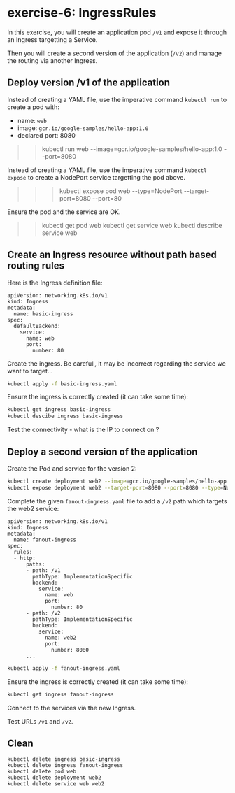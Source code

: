 # exercise-6: IngressRules

In this exercise, you will create an application pod `/v1` and expose it through an Ingress targetting a Service.


Then you will create a second version of the application (`/v2`) and manage the routing via another Ingress.

## Deploy version /v1 of the application

Instead of creating a YAML file, use the imperative command `kubectl run` to create a pod with:
* name: `web`
* image: `gcr.io/google-samples/hello-app:1.0`
* declared port: 8080
>> kubectl run web --image=gcr.io/google-samples/hello-app:1.0 --port=8080

Instead of creating a YAML file, use the imperative command `kubectl expose` to create a NodePort service targetting the pod above.
>>> kubectl expose pod web --type=NodePort --target-port=8080 --port=80

Ensure the pod and the service are OK.
>> kubectl get pod web
>> kubectl get service web
>> kubectl describe service web


## Create an Ingress resource without path based routing rules

Here is the Ingress definition file:
```
apiVersion: networking.k8s.io/v1
kind: Ingress
metadata:
  name: basic-ingress
spec:
  defaultBackend:
    service:
      name: web
      port:
        number: 80
```

Create the ingress. Be carefull, it may be incorrect regarding the service we want to target...
```sh
kubectl apply -f basic-ingress.yaml
```

Ensure the ingress is correctly created (it can take some time):
```sh
kubectl get ingress basic-ingress
kubectl descibe ingress basic-ingress
```

Test the connectivity - what is the IP to connect on ?

## Deploy a second version of the application

Create the Pod and service for the version 2:
```sh
kubectl create deployment web2 --image=gcr.io/google-samples/hello-app:2.0 --port=8080
kubectl expose deployment web2 --target-port=8080 --port=8080 --type=NodePort
```

Complete the given `fanout-ingress.yaml` file to add a `/v2` path which targets the web2 service:
```
apiVersion: networking.k8s.io/v1
kind: Ingress
metadata:
  name: fanout-ingress
spec:
  rules:
  - http:
      paths:
      - path: /v1
        pathType: ImplementationSpecific
        backend:
          service:
            name: web
            port:
              number: 80
      - path: /v2
        pathType: ImplementationSpecific
        backend:
          service:
            name: web2
            port:
              number: 8080
      ...
```

```sh
kubectl apply -f fanout-ingress.yaml
```

Ensure the ingress is correctly created (it can take some time):

```sh
kubectl get ingress fanout-ingress
```

Connect to the services via the new Ingress. 

Test URLs `/v1` and `/v2`.

## Clean
```
kubectl delete ingress basic-ingress
kubectl delete ingress fanout-ingress
kubectl delete pod web
kubectl delete deployment web2
kubectl delete service web web2
```
